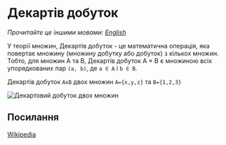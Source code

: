 # Декартів добуток

_Прочитайте це іншими мовами:_
[_English_](README.md)

У теорії множин, Декартів добуток - це математична операція, яка повертає множину
(множину добутку або добуток) з кількох множин. Тобто, для множин А та В, Декартів
добуток А × В є множиною всіх упорядкованих пар `(а, b)`, де `a ∈ A` і `b ∈ B`.

Декартів добуток `AxB` двох множин `A={x,y,z}` та `B={1,2,3}`

![Декартовий добуток двох множин](https://upload.wikimedia.org/wikipedia/commons/4/4e/Cartesian_Product_qtl1.svg)

## Посилання

[Wikipedia](https://uk.wikipedia.org/wiki/%D0%94%D0%B5%D0%BA%D0%B0%D1%80%D1%82%D1%96%D0%B2_%D0%B4%D0%BE%D0%B1%D1%83%D1%82%D0%BE%D0%BA_%D0%BC%D0%BD%D0%BE%D0%B6%D0%B8%D0%BD)
